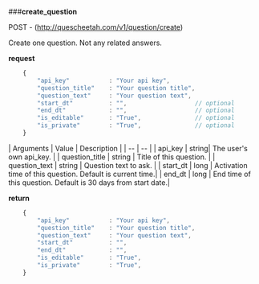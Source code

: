 ###**create_question**


POST - (http://quescheetah.com/v1/question/create)

Create one question. Not any related answers.

**request**
```javascript 
    {
        "api_key"           : "Your api key",
        "question_title"    : "Your question title",
        "question_text"     : "Your question text",
        "start_dt"          : "",                   // optional
        "end_dt"            : "",                   // optional
        "is_editable"       : "True",               // optional
        "is_private"        : "True",               // optional
    }
```

| Arguments | Value | Description |
| --        | --    |
| api_key | string| The user's own api_key. |
| question_title | string | Title of this question. |
| question_text  | string  | Question text to ask. |
| start_dt | long | Activation time of this question. Default is current time.|
| end_dt | long | End time of this question. Default is 30 days from start date.|



**return**
```javascript 
    {
        "api_key"           : "Your api key",
        "question_title"    : "Your question title",
        "question_text"     : "Your question text",
        "start_dt"          : "",                   
        "end_dt"            : "",                   
        "is_editable"       : "True",               
        "is_private"        : "True",               
    }
```
